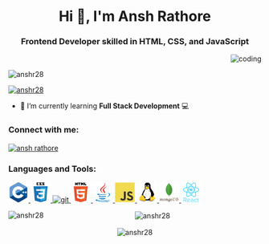 <h1 align="center">Hi 👋, I'm Ansh Rathore</h1>
<h3 align="center">Frontend Developer skilled in HTML, CSS, and JavaScript</h3>

<!-- Animated image with a coding theme -->
<p align="right">
  <img alt="coding" width="400" src="https://camo.githubusercontent.com/4d9f5ecceb711eec6e2018f38a5677dc657c9738d4a65ba3b928c41c0a45b439/68747470733a2f2f6d69726f2e6d656469756d2e636f6d2f6d61782f313336302f302a37513379765349765f7430696f4a2d5a2e676966">
</p>

<!-- Profile views counter -->
<p align="left"> 
  <img src="https://komarev.com/ghpvc/?username=anshr28&label=Profile%20views&color=0e75b6&style=flat" alt="anshr28" />
</p>

<!-- Trophy section -->
<p align="left"> 
  <a href="https://github.com/ryo-ma/github-profile-trophy">
    <img src="https://github-profile-trophy.vercel.app/?username=anshr28" alt="anshr28" />
  </a> 
</p>

- 🌱 I’m currently learning **Full Stack Development** 💻

<h3 align="left">Connect with me:</h3>
<p align="left">
  <a href="https://linkedin.com/in/ansh-rathore" target="blank">
    <img align="center" src="https://raw.githubusercontent.com/rahuldkjain/github-profile-readme-generator/master/src/images/icons/Social/linked-in-alt.svg" alt="ansh rathore" height="30" width="40" />
  </a>
</p>

<h3 align="left">Languages and Tools:</h3>
<p align="left">
  <a href="https://www.w3schools.com/cpp/" target="_blank" rel="noreferrer">
    <img src="https://raw.githubusercontent.com/devicons/devicon/master/icons/cplusplus/cplusplus-original.svg" alt="cplusplus" width="40" height="40"/>
  </a> 
  <a href="https://www.w3schools.com/css/" target="_blank" rel="noreferrer">
    <img src="https://raw.githubusercontent.com/devicons/devicon/master/icons/css3/css3-original-wordmark.svg" alt="css3" width="40" height="40"/>
  </a> 
  <a href="https://git-scm.com/" target="_blank" rel="noreferrer">
    <img src="https://www.vectorlogo.zone/logos/git-scm/git-scm-icon.svg" alt="git" width="40" height="40"/>
  </a> 
  <a href="https://www.w3.org/html/" target="_blank" rel="noreferrer">
    <img src="https://raw.githubusercontent.com/devicons/devicon/master/icons/html5/html5-original-wordmark.svg" alt="html5" width="40" height="40"/>
  </a> 
  <a href="https://www.java.com" target="_blank" rel="noreferrer">
    <img src="https://raw.githubusercontent.com/devicons/devicon/master/icons/java/java-original.svg" alt="java" width="40" height="40"/>
  </a> 
  <a href="https://developer.mozilla.org/en-US/docs/Web/JavaScript" target="_blank" rel="noreferrer">
    <img src="https://raw.githubusercontent.com/devicons/devicon/master/icons/javascript/javascript-original.svg" alt="javascript" width="40" height="40"/>
  </a> 
  <a href="https://www.linux.org/" target="_blank" rel="noreferrer">
    <img src="https://raw.githubusercontent.com/devicons/devicon/master/icons/linux/linux-original.svg" alt="linux" width="40" height="40"/>
  </a> 
  <a href="https://www.mongodb.com/" target="_blank" rel="noreferrer">
    <img src="https://raw.githubusercontent.com/devicons/devicon/master/icons/mongodb/mongodb-original-wordmark.svg" alt="mongodb" width="40" height="40"/>
  </a> 
  <a href="https://reactjs.org/" target="_blank" rel="noreferrer">
    <img src="https://raw.githubusercontent.com/devicons/devicon/master/icons/react/react-original-wordmark.svg" alt="react" width="40" height="40"/>
  </a> 
</p>

<!-- Most used languages section with animations -->
<p align="left">
  <img align="left" src="https://github-readme-stats.vercel.app/api/top-langs?username=anshr28&show_icons=true&locale=en&layout=compact&theme=radical&hide_title=true" alt="anshr28" />
</p>

<!-- GitHub stats with cool background and animation -->
<p align="center">
  <img align="center" src="https://github-readme-stats.vercel.app/api?username=anshr28&show_icons=true&locale=en&theme=radical&hide_title=true" alt="anshr28" />
</p>

<!-- Streak stats with fun animation -->
<p align="center">
  <img align="center" src="https://github-readme-streak-stats.herokuapp.com/?user=anshr28&theme=radical&background=000000" alt="anshr28" />
</p>

<!-- Waving hand animation to make it fun -->
<p align="center">
 
</p>
